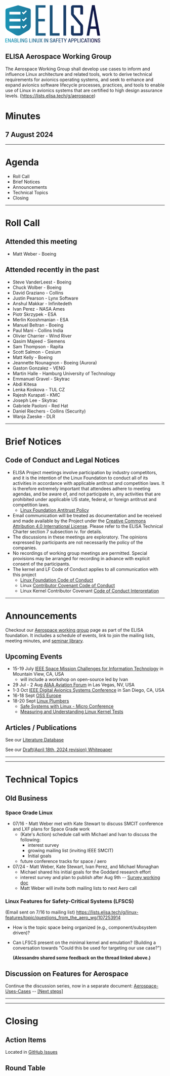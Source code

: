 
![logo](logo_elisa_small.png )

## ELISA Aerospace Working Group

The Aerospace Working Group shall develop use cases to inform and influence Linux architecture and related tools, work to derive technical requirements for avionics operating systems, and seek to enhance and expand avionics software lifecycle processes, practices, and tools to enable use of Linux in avionics systems that are certified to high design assurance levels.  (https://lists.elisa.tech/g/aerospace)

# Minutes

## 7 August 2024

---

# Agenda

- Roll Call
- Brief Notices
- Announcements
- Technical Topics
- Closing

---

# Roll Call

## Attended this meeting

- Matt Weber - Boeing

## Attended recently in the past

- Steve VanderLeest - Boeing
- Chuck Wolber - Boeing
- David Graziano - Collins
- Justin Pearson - Lynx Software
- Anshul Makkar - Infinitedeth
- Ivan Perez - NASA Ames
- Piotr Skrzypek - ESA
- Merlin Kooshmanian - ESA
- Manuel Beltran - Boeing
- Paul Mani - Collins India
- Olivier Charrier - Wind River
- Qasim Majeed - Siemens
- Sam Thompson - Rapita
- Scott Salmon - Cesium
- Matt Kelly - Boeing
- Jeannette Nounagnon - Boeing (Aurora)
- Gaston Gonzalez - VENG
- Martin Halle - Hamburg University of Technology
- Emmanuel Gravel - Skytrac
- Abdi Kitesa
- Lenka Koskova - TUL CZ
- Rajesh Kurapati - KMC
- Joseph Lee - Skytrac
- Gabriele Paoloni - Red Hat
- Daniel Riechers - Collins (Security)
- Wanja Zaeske - DLR

---

# Brief Notices

## Code of Conduct and Legal Notices

- ELISA Project meetings involve participation by industry competitors, and it is the intention of the Linux Foundation to conduct all of its activities in accordance with applicable antitrust and competition laws. It is therefore extremely important that attendees adhere to meeting agendas, and be aware of, and not participate in, any activities that are prohibited under applicable US state, federal, or foreign antitrust and competition laws.
  - [Linux Foundation Antitrust Policy](http://www.linuxfoundation.org/antitrust-policy)
- Email communication will be treated as documentation and be received and made available by the Project under the [Creative Commons Attribution 4.0 International License](http://creativecommons.org/licenses/by/4.0). Please refer to the ELISA Technical Charter section 7 subsection iv. for details.
- The discussions in these meetings are exploratory. The opinions expressed by participants are not necessarily the policy of the companies.
- No recordings of working group meetings are permitted. Special provisions may be arranged for recording in advance with explicit consent of the participants.
- The kernel and LF Code of Conduct applies to all communication with this project
  - [Linux Foundation Code of Conduct](https://www.linuxfoundation.org/code-of-conduct/)
  - Linux [Contributor Covenant Code of Conduct](https://git.kernel.org/pub/scm/linux/kernel/git/torvalds/linux.git/tree/Documentation/process/code-of-conduct.rst)
  - Linux Kernel Contributor Covenant [Code of Conduct Interpretation](https://git.kernel.org/pub/scm/linux/kernel/git/torvalds/linux.git/tree/Documentation/process/code-of-conduct-interpretation.rst)


---

# Announcements

Checkout our [Aerospace working group](https://lists.elisa.tech/g/aerospace) page as part of the ELISA foundation.  It includes a schedule of events, link to join the mailing lists, meeting minutes, and [seminar library](https://elisa.tech/seminar-series/).  

## Upcoming Events

- 15-19 July [IEEE Space Mission Challenges for Information Technology](https://smcit-scc.space) in Mountain View, CA, USA
  - will include a workshop on open-source led by Ivan
- 29 Jul - 2 Aug [AIAA Aviation Forum](https://www.aiaa.org/aviation/presentations-papers/call-for-papers) in Las Vegas, NV, USA
- 1-3 Oct [IEEE Digital Avionics Systems Conference](http://dasconline.org/) in San Diego, CA, USA
- 16-18 Sept [OSS Europe](https://events.linuxfoundation.org/open-source-summit-europe/)
- 18-20 Sept [Linux Plumbers](https://lpc.events/)
  - [Safe Systems with Linux - Micro Conference](https://lpc.events/event/18/contributions/1663/)
  - [Measuring and Understanding Linux Kernel Tests](https://lpc.events/event/18/contributions/1793/)

## Articles / Publications

See our [Literature Database](../literature-database/literature.bib)

See our [Draft(April 18th, 2024 revision) Whitepaper](../docs/20240418_ELISA_AeroWG_Whitepaper.pdf)

---
---
# Technical Topics

## Old Business

### Space Grade Linux
- 07/16 - Matt Weber met with Kate Stewart to discuss SMCIT conference and LXF plans for Space Grade work
  - (Kate's Action) schedule call with Michael and Ivan to discuss the following:
    - interest survey
    - growing mailing list (inviting IEEE SMCIT)
    - Initial goals
  - future conference tracks for space / aero
- 07/24 - Matt Weber, Kate Stewart, Ivan Perez, and Michael Monaghan
  - Michael shared his initial goals for the Goddard research effort
  - interest survey and plan to publish after Aug 9th -- [Survey working doc](https://annuel2.framapad.org/p/xu58a5s8qj-elisa-aerowg-a8x2?lang=en)
  - Matt Weber will invite both mailing lists to next Aero call

### Linux Features for Safety-Critical Systems (LFSCS)

(Email sent on 7/16 to mailing list) https://lists.elisa.tech/g/linux-features/topic/questions_from_the_aero_wg/107253914

- How is the topic space being organized (e.g., component/subsystem driven)?
- Can LFSCS present on the minimal kernel and emulation?  (Building a conversation towards "Could this be used for targeting our use case?")

  **(Alessandro shared some feedback on the thread linked above.)**


## Discussion on Features for Aerospace



Continue the discussion series, now in a separate document:
[Aerospace-Uses-Cases](../Aerospace-Uses-Cases.md) -- [[Next steps]](https://github.com/elisa-tech/wg-aerospace/blob/main/Aerospace-Uses-Cases.md#foreseeable-next-steps-tbc-at-on-of-the-next-meetings)


---
---

# Closing

## Action Items

Located in [GitHub Issues](https://github.com/elisa-tech/wg-aerospace/issues)

## Round Table

